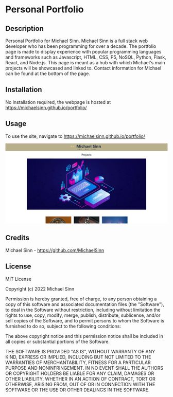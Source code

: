 # Personal Portfolio

## Description

Personal Portfolio for Michael Sinn. Michael Sinn is a full stack web developer who has been programming for over a decade. The portfolio page is made to display experience with popular programming languages and frameworks such as Javascript, HTML, CSS, P5, NoSQL, Python, Flask, React, and Node.js. This page is meant as a hub with which Michael's main projects will be showcased and linked to. Contact information for Michael can be found at the bottom of the page.

## Installation

No installation required, the webpage is hosted at https://michaelsinn.github.io/portfolio/

## Usage

To use the site, navigate to https://michaelsinn.github.io/portfolio/

![Image of the main page including the Hero Image of the site](assets/images/screenshot.PNG)

## Credits

Michael Sinn - https://github.com/MichaelSinn

## License

MIT License

Copyright (c) 2022 Michael Sinn

Permission is hereby granted, free of charge, to any person obtaining a copy
of this software and associated documentation files (the "Software"), to deal
in the Software without restriction, including without limitation the rights
to use, copy, modify, merge, publish, distribute, sublicense, and/or sell
copies of the Software, and to permit persons to whom the Software is
furnished to do so, subject to the following conditions:

The above copyright notice and this permission notice shall be included in all
copies or substantial portions of the Software.

THE SOFTWARE IS PROVIDED "AS IS", WITHOUT WARRANTY OF ANY KIND, EXPRESS OR
IMPLIED, INCLUDING BUT NOT LIMITED TO THE WARRANTIES OF MERCHANTABILITY,
FITNESS FOR A PARTICULAR PURPOSE AND NONINFRINGEMENT. IN NO EVENT SHALL THE
AUTHORS OR COPYRIGHT HOLDERS BE LIABLE FOR ANY CLAIM, DAMAGES OR OTHER
LIABILITY, WHETHER IN AN ACTION OF CONTRACT, TORT OR OTHERWISE, ARISING FROM,
OUT OF OR IN CONNECTION WITH THE SOFTWARE OR THE USE OR OTHER DEALINGS IN THE
SOFTWARE.
